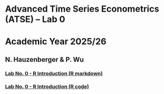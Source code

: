 # Advanced Time Series Econometrics (ATSE) – Lab 0
# Academic Year 2025/26
## N. Hauzenberger & P. Wu

### [Lab No. 0 - R Introduction (R markdown)](https://nhauzenb.github.io/SGPE-ECNM11049/Lab%20Material/Lab%200/ECNM11049-IntrotoR.html)
### [Lab No. 0 - R Introduction (R code)](https://github.com/nhauzenb/SGPE-ECNM11049/blob/main/Lab%20Material/Lab%200/ECNM11049-IntrotoR.R)
